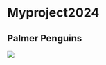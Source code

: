 # Myproject2024

## Palmer Penguins

![](https://allisonhorst.github.io/palmerpenguins/reference/figures/lter_penguins.png)
